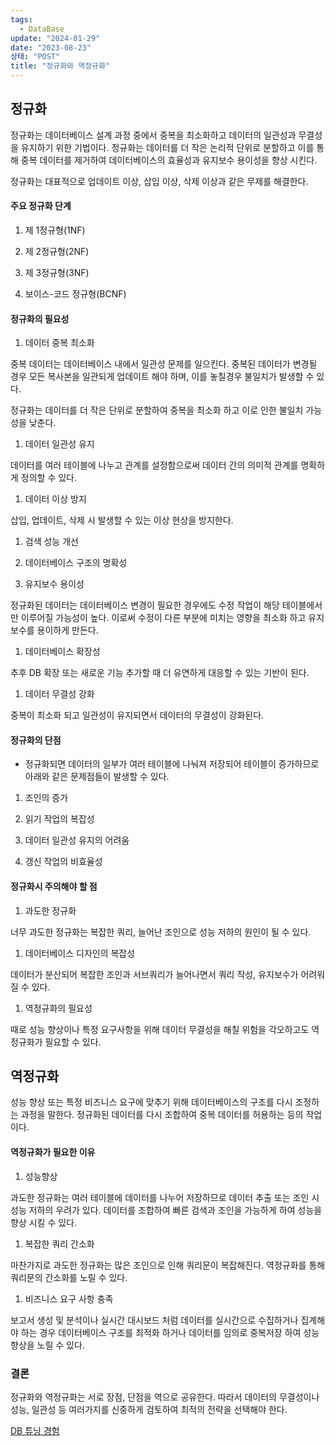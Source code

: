 ```yaml
---
tags:
  - DataBase
update: "2024-01-29"
date: "2023-08-23"
상태: "POST"
title: "정규화와 역정규화"
---
```

## 정규화

정규화는 데이터베이스 설계 과정 중에서 중복을 최소화하고 데이터의 일관성과 무결성을 유지하기 위한 기법이다. 정규화는 데이터를 더 작은 논리적 단위로 분할하고 이를 통해 중복 데이터를 제거하여 데이터베이스의 효율성과 유지보수 용이성을 향상 시킨다. 

정규화는 대표적으로 업데이트 이상, 삽입 이상, 삭제 이상과 같은 무제를 해결한다. 

#### 주요 정규화 단계

1. 제 1정규형(1NF)

1. 제 2정규형(2NF)

1. 제 3정규형(3NF)

1. 보이스-코드 정규형(BCNF)

#### 정규화의 필요성

1. 데이터 중복 최소화

중복 데이터는 데이터베이스 내에서 일관성 문제를 일으킨다. 중복된 데이터가 변경될 경우 모든 복사본을 일관되게 업데이트 해야 하며, 이를 놓칠경우 불일치가 발생할 수 있다. 

정규화는 데이터를 더 작은 단위로 분할하여 중복을 최소화 하고 이로 인한 불일치 가능성을 낮춘다. 

1. 데이터 일관성 유지

데이터를 여러 테이블에 나누고 관계를 설정함으로써 데이터 간의 의미적 관계를 명확하게 정의할 수 있다. 

1. 데이터 이상 방지

삽입, 업데이트, 삭제 시 발생할 수 있는 이상 현상을 방지한다. 

1. 검색 성능 개선

1. 데이터베이스 구조의 명확성

1. 유지보수 용이성

정규화된 데이터는 데이터베이스 변경이 필요한 경우에도 수정 작업이 해당 테이블에서만 이루어질 가능성이 높다. 이로써 수정이 다른 부분에 미치는 영향을 최소화 하고 유지보수를 용이하게 만든다. 

1. 데이터베이스 확장성

추후 DB 확장 또는 새로운 기능 추가할 때 더 유연하게 대응할 수 있는 기반이 된다. 

1. 데이터 무결성 강화

중복이 최소화 되고 일관성이 유지되면서 데이터의 무결성이 강화된다.

#### 정규화의 단점

- 정규화되면 데이터의 일부가 여러 테이블에 나눠져 저장되어 테이블이 증가하므로 아래와 같은 문제점들이 발생할 수 있다. 

1. 조인의 증가

1. 읽기 작업의 복잡성

1. 데이터 일관성 유지의 어려움

1. 갱신 작업의 비효율성

#### 정규화시 주의해야 할 점

1. 과도한 정규화

너무 과도한 정규화는 복잡한 쿼리, 늘어난 조인으로 성능 저하의 원인이 될 수 있다. 

1. 데이터베이스 디자인의 복잡성

데이터가 분산되어 복잡한 조인과 서브쿼리가 늘어나면서 쿼리 작성, 유지보수가 어려워 질 수 있다. 

1. 역정규화의 필요성

때로 성능 향상이나 특정 요구사항을 위해 데이터 무결성을 해칠 위험을 각오하고도 역정규화가 필요할 수 있다. 

## 역정규화

성능 향상 또는 특정 비즈니스 요구에 맞추기 위해 데이터베이스의 구조를 다시 조정하는 과정을 말한다. 정규화된 데이터를 다시 조합하여 중복 데이터를 허용하는 등의 작업이다.

#### 역정규화가 필요한 이유

1. 성능향상

과도한 정규화는 여러 테이블에 데이터를 나누어 저장하므로 데이터 추출 또는 조인 시 성능 저하의 우려가 있다. 데이터를 조합하여 빠른 검색과 조인을 가능하게 하여 성능을 향상 시킬 수 있다. 

1. 복잡한 쿼리 간소화

마찬가지로 과도한 정규화는 많은 조인으로 인해 쿼리문이 복잡해진다. 역정규화를 통해 쿼리문의 간소화를 노릴 수 있다. 

1. 비즈니스 요구 사항 충족

보고서 생성 및 분석이나 실시간 대시보드 처럼 데이터를 실시간으로 수집하거나 집계해야 하는 경우 데이터베이스 구조를 최적화 하거나 데이터를 임의로 중복저장 하여 성능향상을 노릴 수 있다. 

### 결론

정규화와 역정규화는 서로 장점, 단점을 역으로 공유한다. 따라서 데이터의 무결성이나 성능, 일관성 등 여러가지를 신중하게 검토하여 최적의 전략을 선택해야 한다. 

[DB 튜닝 경험](https://sharknia.github.io/DB-튜닝-경험)  

